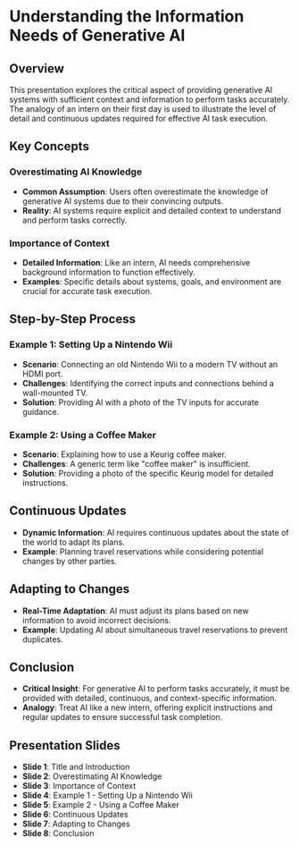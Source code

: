 # Understanding the Information Needs of Generative AI

## Overview

This presentation explores the critical aspect of providing generative AI systems with sufficient context and information to perform tasks accurately. The analogy of an intern on their first day is used to illustrate the level of detail and continuous updates required for effective AI task execution.

## Key Concepts

### Overestimating AI Knowledge
- **Common Assumption**: Users often overestimate the knowledge of generative AI systems due to their convincing outputs.
- **Reality**: AI systems require explicit and detailed context to understand and perform tasks correctly.

### Importance of Context
- **Detailed Information**: Like an intern, AI needs comprehensive background information to function effectively.
- **Examples**: Specific details about systems, goals, and environment are crucial for accurate task execution.

## Step-by-Step Process

### Example 1: Setting Up a Nintendo Wii
- **Scenario**: Connecting an old Nintendo Wii to a modern TV without an HDMI port.
- **Challenges**: Identifying the correct inputs and connections behind a wall-mounted TV.
- **Solution**: Providing AI with a photo of the TV inputs for accurate guidance.

### Example 2: Using a Coffee Maker
- **Scenario**: Explaining how to use a Keurig coffee maker.
- **Challenges**: A generic term like "coffee maker" is insufficient.
- **Solution**: Providing a photo of the specific Keurig model for detailed instructions.

## Continuous Updates
- **Dynamic Information**: AI requires continuous updates about the state of the world to adapt its plans.
- **Example**: Planning travel reservations while considering potential changes by other parties.

## Adapting to Changes
- **Real-Time Adaptation**: AI must adjust its plans based on new information to avoid incorrect decisions.
- **Example**: Updating AI about simultaneous travel reservations to prevent duplicates.

## Conclusion
- **Critical Insight**: For generative AI to perform tasks accurately, it must be provided with detailed, continuous, and context-specific information.
- **Analogy**: Treat AI like a new intern, offering explicit instructions and regular updates to ensure successful task completion.

## Presentation Slides
- **Slide 1**: Title and Introduction
- **Slide 2**: Overestimating AI Knowledge
- **Slide 3**: Importance of Context
- **Slide 4**: Example 1 - Setting Up a Nintendo Wii
- **Slide 5**: Example 2 - Using a Coffee Maker
- **Slide 6**: Continuous Updates
- **Slide 7**: Adapting to Changes
- **Slide 8**: Conclusion

